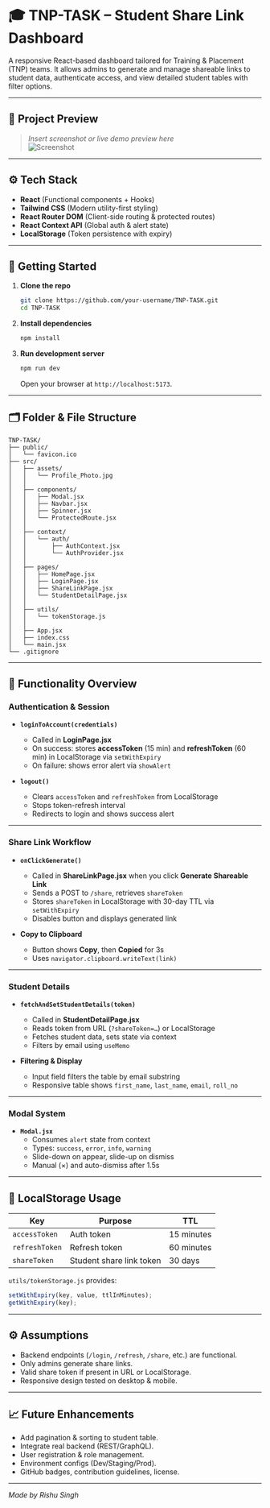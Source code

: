 # 🎓 TNP-TASK – Student Share Link Dashboard

A responsive React-based dashboard tailored for Training & Placement (TNP) teams. It allows admins to generate and manage shareable links to student data, authenticate access, and view detailed student tables with filter options.

---

## 📸 Project Preview

> _Insert screenshot or live demo preview here_  
> ![Screenshot](![image](https://github.com/user-attachments/assets/48923a31-a8ac-424a-b101-c099e3988b96)
)

---

## ⚙️ Tech Stack

- **React** (Functional components + Hooks)  
- **Tailwind CSS** (Modern utility-first styling)  
- **React Router DOM** (Client-side routing & protected routes)  
- **React Context API** (Global auth & alert state)  
- **LocalStorage** (Token persistence with expiry)

---

## 🚀 Getting Started

1. **Clone the repo**  
   ```bash
   git clone https://github.com/your-username/TNP-TASK.git
   cd TNP-TASK
   ```

2. **Install dependencies**  
   ```bash
   npm install
   ```

3. **Run development server**  
   ```bash
   npm run dev
   ```  
   Open your browser at `http://localhost:5173`.

---

## 🗂️ Folder & File Structure

```
TNP-TASK/
├── public/                      
│   └── favicon.ico              
├── src/
│   ├── assets/                  
│   │   └── Profile_Photo.jpg    
│   │                          
│   ├── components/             
│   │   ├── Modal.jsx           
│   │   ├── Navbar.jsx          
│   │   ├── Spinner.jsx         
│   │   └── ProtectedRoute.jsx  
│   │                          
│   ├── context/                
│   │   └── auth/               
│   │       ├── AuthContext.jsx 
│   │       └── AuthProvider.jsx
│   │                          
│   ├── pages/                  
│   │   ├── HomePage.jsx        
│   │   ├── LoginPage.jsx       
│   │   ├── ShareLinkPage.jsx   
│   │   └── StudentDetailPage.jsx
│   │                          
│   ├── utils/                  
│   │   └── tokenStorage.js     
│   │                          
│   ├── App.jsx                 
│   ├── index.css               
│   └── main.jsx                
└── .gitignore                  
```

---

## 🔧 Functionality Overview

### Authentication & Session

- **`loginToAccount(credentials)`**  
  - Called in **LoginPage.jsx**  
  - On success: stores **accessToken** (15 min) and **refreshToken** (60 min) in LocalStorage via `setWithExpiry`  
  - On failure: shows error alert via `showAlert`

- **`logout()`**  
  - Clears `accessToken` and `refreshToken` from LocalStorage  
  - Stops token-refresh interval  
  - Redirects to login and shows success alert

---

### Share Link Workflow

- **`onClickGenerate()`**  
  - Called in **ShareLinkPage.jsx** when you click **Generate Shareable Link**  
  - Sends a POST to `/share`, retrieves `shareToken`  
  - Stores `shareToken` in LocalStorage with 30-day TTL via `setWithExpiry`  
  - Disables button and displays generated link

- **Copy to Clipboard**  
  - Button shows **Copy**, then **Copied** for 3s  
  - Uses `navigator.clipboard.writeText(link)`

---

### Student Details

- **`fetchAndSetStudentDetails(token)`**  
  - Called in **StudentDetailPage.jsx**  
  - Reads token from URL (`?shareToken=…`) or LocalStorage  
  - Fetches student data, sets state via context  
  - Filters by email using `useMemo`

- **Filtering & Display**  
  - Input field filters the table by email substring  
  - Responsive table shows `first_name`, `last_name`, `email`, `roll_no`

---

### Modal System

- **`Modal.jsx`**  
  - Consumes `alert` state from context  
  - Types: `success`, `error`, `info`, `warning`  
  - Slide-down on appear, slide-up on dismiss  
  - Manual (×) and auto-dismiss after 1.5s

---

## 🔐 LocalStorage Usage

| Key            | Purpose                        | TTL         |
|----------------|--------------------------------|-------------|
| `accessToken`  | Auth token                     | 15 minutes  |
| `refreshToken` | Refresh token                  | 60 minutes  |
| `shareToken`   | Student share link token       | 30 days     |

`utils/tokenStorage.js` provides:
```js
setWithExpiry(key, value, ttlInMinutes);
getWithExpiry(key);
```

---

## ⚙️ Assumptions

- Backend endpoints (`/login`, `/refresh`, `/share`, etc.) are functional.  
- Only admins generate share links.  
- Valid share token if present in URL or LocalStorage.  
- Responsive design tested on desktop & mobile.

---

## 📈 Future Enhancements

- Add pagination & sorting to student table.  
- Integrate real backend (REST/GraphQL).  
- User registration & role management.  
- Environment configs (Dev/Staging/Prod).  
- GitHub badges, contribution guidelines, license.

---

*Made by Rishu Singh*
